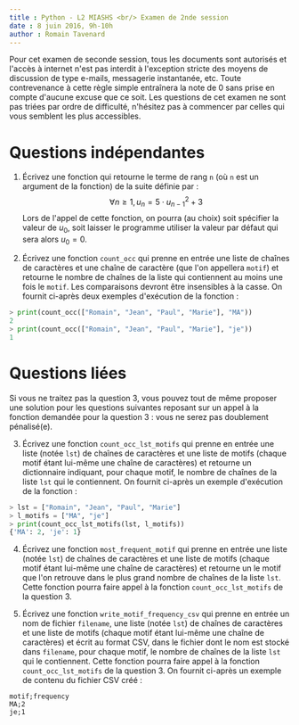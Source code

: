 ```yaml
---
title : Python - L2 MIASHS <br/> Examen de 2nde session
date : 8 juin 2016, 9h-10h
author : Romain Tavenard
---
```


Pour cet examen de seconde session, tous les documents sont autorisés et l'accès à internet n'est pas interdit à l'exception stricte des moyens de discussion de type e-mails, messagerie instantanée, etc. Toute contrevenance à cette règle simple entraînera la note de 0 sans prise en compte d'aucune excuse que ce soit.
Les questions de cet examen ne sont pas triées par ordre de difficulté, n'hésitez pas à commencer par celles qui vous semblent les plus accessibles.


# Questions indépendantes

1. Écrivez une fonction qui retourne le terme de rang `n` (où `n` est un argument de la fonction) de la suite définie par :
$$\forall n \geq 1, u_n = 5 \cdot u_{n-1}^2 + 3$$
Lors de l'appel de cette fonction, on pourra (au choix) soit spécifier la valeur de $u_0$, soit laisser le programme utiliser la valeur par défaut qui sera alors $u_0=0$.

2. Écrivez une fonction `count_occ` qui prenne en entrée une liste de chaînes de caractères et une chaîne de caractère (que l'on appellera `motif`) et retourne le nombre de chaînes de la liste qui contiennent au moins une fois le `motif`. Les comparaisons devront être insensibles à la casse. On fournit ci-après deux exemples d'exécution de la fonction :
```python
> print(count_occ(["Romain", "Jean", "Paul", "Marie"], "MA"))
2
> print(count_occ(["Romain", "Jean", "Paul", "Marie"], "je"))
1
```

# Questions liées

Si vous ne traitez pas la question 3, vous pouvez tout de même proposer une solution pour les questions suivantes reposant sur un appel à la fonction demandée pour la question 3 : vous ne serez pas doublement pénalisé(e).

3. Écrivez une fonction `count_occ_lst_motifs` qui prenne en entrée une liste (notée `lst`) de chaînes de caractères et une liste de motifs (chaque motif étant lui-même une chaîne de caractères) et retourne un dictionnaire indiquant, pour chaque motif, le nombre de chaînes de la liste `lst` qui le contiennent. On fournit ci-après un exemple d'exécution de la fonction :
```python
> lst = ["Romain", "Jean", "Paul", "Marie"]
> l_motifs = ["MA", "je"]
> print(count_occ_lst_motifs(lst, l_motifs))
{'MA': 2, 'je': 1}
```

4. Écrivez une fonction `most_frequent_motif` qui prenne en entrée une liste (notée `lst`) de chaînes de caractères et une liste de motifs (chaque motif étant lui-même une chaîne de caractères) et retourne un le motif que l'on retrouve dans le plus grand nombre de chaînes de la liste `lst`. Cette fonction pourra faire appel à la fonction `count_occ_lst_motifs` de la question 3.

5. Écrivez une fonction `write_motif_frequency_csv` qui prenne en entrée un nom de fichier `filename`, une liste (notée `lst`) de chaînes de caractères et une liste de motifs (chaque motif étant lui-même une chaîne de caractères) et écrit au format CSV, dans le fichier dont le nom est stocké dans `filename`, pour chaque motif, le nombre de chaînes de la liste `lst` qui le contiennent. Cette fonction pourra faire appel à la fonction `count_occ_lst_motifs` de la question 3. On fournit ci-après un exemple de contenu du fichier CSV créé :
```
motif;frequency
MA;2
je;1
```


